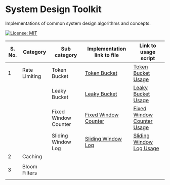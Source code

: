 # System Design Toolkit

Implementations of common system design algorithms and concepts.

[![License: MIT](https://img.shields.io/badge/License-MIT-yellow.svg)](https://github.com/anirudhology/system-design-toolkit/blob/main/LICENSE)

| S. No. | Category      | Sub category         | Implementation link to file                                       | Link to usage script                                                                  |
|--------|---------------|----------------------|-------------------------------------------------------------------|---------------------------------------------------------------------------------------|
| 1      | Rate Limiting | Token Bucket         | [Token Bucket](src/rate_limiting/token_bucket.py)                 | [Token Bucket Usage](usage/rate_limiting_usage/token_bucket_usage.py)                 |
|        |               | Leaky Bucket         | [Leaky Bucket](src/rate_limiting/leaky_bucket.py)                 | [Leaky Bucket Usage](usage/rate_limiting_usage/leaky_bucket_usage.py)                 |
|        |               | Fixed Window Counter | [Fixed Window Counter](src/rate_limiting/fixed_window_counter.py) | [Fixed Window Counter Usage](usage/rate_limiting_usage/fixed_window_counter_usage.py) |
|        |               | Sliding Window Log   | [Sliding Window Log](src/rate_limiting/sliding_window_log.py)     | [Sliding Window Log Usage](usage/rate_limiting_usage/sliding_window_log_usage.py)     |
| 2      | Caching       |                      |                                                                   |                                                                                       |
|        |               |                      |                                                                   |                                                                                       |
| 3      | Bloom Filters |                      |                                                                   |                                                                                       |
|        |               |                      |                                                                   |                                                                                       |

